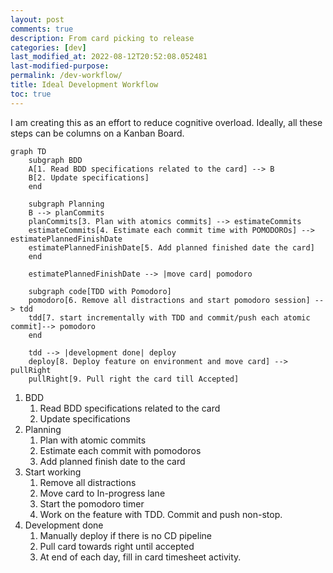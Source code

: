 ```yaml
---
layout: post
comments: true
description: From card picking to release
categories: [dev]
last_modified_at: 2022-08-12T20:52:08.052481
last-modified-purpose:
permalink: /dev-workflow/
title: Ideal Development Workflow
toc: true
---
```


I am creating this as an effort to reduce cognitive overload. Ideally, all these steps can be columns on a Kanban Board.

```mermaid!
graph TD
    subgraph BDD
    A[1. Read BDD specifications related to the card] --> B
    B[2. Update specifications]
    end

    subgraph Planning
    B --> planCommits
    planCommits[3. Plan with atomics commits] --> estimateCommits
    estimateCommits[4. Estimate each commit time with POMODOROs] --> estimatePlannedFinishDate
    estimatePlannedFinishDate[5. Add planned finished date the card] 
    end

    estimatePlannedFinishDate --> |move card| pomodoro

    subgraph code[TDD with Pomodoro]
    pomodoro[6. Remove all distractions and start pomodoro session] --> tdd
    tdd[7. start incrementally with TDD and commit/push each atomic commit]--> pomodoro
    end
    
    tdd --> |development done| deploy
    deploy[8. Deploy feature on environment and move card] --> pullRight
    pullRight[9. Pull right the card till Accepted]
```

1. BDD
    1. Read BDD specifications related to the card
    2. Update specifications
2. Planning
    1. Plan with atomic commits
    2. Estimate each commit with pomodoros
    3. Add planned finish date to the card
3. Start working
    1. Remove all distractions
    2. Move card to In-progress lane
    3. Start the pomodoro timer
    4. Work on the feature with TDD. Commit and push non-stop.
4. Development done
    1. Manually deploy if there is no CD pipeline 
    2. Pull card towards right until accepted
    3. At end of each day, fill in card timesheet activity.